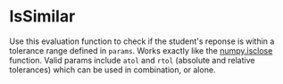 # IsSimilar 

Use this evaluation function to check if the student's reponse is within a tolerance range defined in `params`. Works exactly like the [numpy.isclose](https://numpy.org/doc/stable/reference/generated/numpy.isclose.html#numpy.isclose) function. Valid params include `atol` and `rtol` (absolute and relative tolerances) which can be used in combination, or alone.